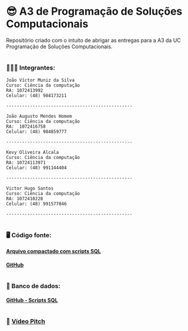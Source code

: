 # 😎 A3 de Programação de Soluções Computacionais
Repositório criado com o intuito de abrigar as entregas para a A3 da UC Programação de Soluções Computacionais.
#

### 👨🏻‍💻 Integrantes: 
```
João Víctor Muniz da Silva
Curso: Ciência da computação
RA: 1072413992
Celular: (48) 984173211

------------------------------------------------

João Augusto Mendes Homem
Curso: Ciência da computação
RA:  1072416758
Celular: (48) 984859777

------------------------------------------------

Kevy Oliveira Alcala
Curso: Ciência da computação
RA: 10724113971
Celular: (48) 991144404

------------------------------------------------

Victor Hugo Santos
Curso: Ciência da computação
RA: 1072410228
Celular: (48) 991577846

------------------------------------------------

```

#

### 🖥️ Código fonte:

#### [Arquivo compactado com scripts SQL](ToolHost/ToolHost.zip)

#### [GitHub](src)

#

### 🎲 Banco de dados:

#### [GitHub - Scripts SQL](ScriptsSQL/scripts.sql)

#

### 🎥 [Vídeo Pitch]()

#
